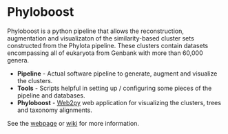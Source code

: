 Phyloboost
==========

Phyloboost is a python pipeline that allows the reconstruction, augmentation and visualizaton of the similarity-based cluster sets constructed from the Phylota pipeline. These clusters contain datasets encompassing all of eukaryota from Genbank with more than 60,000 genera.

* <b>Pipeline</b> - Actual software pipeline to generate, augment and visualize the clusters.
* <b>Tools</b> - Scripts helpful in setting up / configuring some pieces of the pipeline and databases.
* <b>Phyloboost</b> - [Web2py](http://www.web2py.com/) web application for visualizing the clusters, trees and taxonomy alignments.

See the [webpage](https://lcoghill.github.io/phyloboost/) or [wiki](https://github.com/lcoghill/phyloboost/wiki) for more information.


